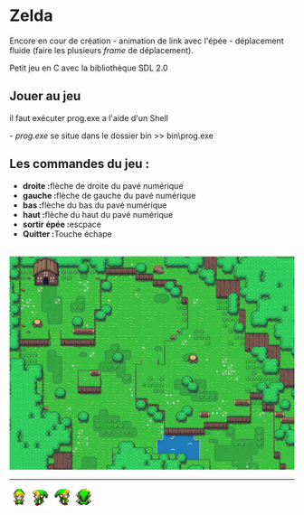 <h1>Zelda</h1> 
Encore en cour de création 
- animation de link avec l'épée 
- déplacement fluide (faire les plusieurs <em>frame</em> de déplacement).

Petit jeu en C avec la bibliothèque SDL 2.0

<h2>Jouer au jeu</h2>
<p>il faut exécuter prog.exe a l'aide d'un Shell</p>
<p>- <em>prog.exe</em> se situe dans le dossier bin >> bin\prog.exe</p>

<h2>Les commandes du jeu :</h2>
<ul>
    <li>
        <strong>droite :</strong>flèche de droite du pavé numérique
    </li>
    <li>
        <strong>gauche :</strong>flèche de gauche du pavé numérique
    </li>
    <li>
        <strong>bas :</strong>flèche du bas du pavé numérique
    </li>
    <li>
        <strong>haut :</strong>flèche du haut du pavé numérique
    </li>
    <li>
        <strong>sortir épée :</strong>escpace
    </li>
    <li>
        <strong>Quitter :</strong>Touche échape
    </li>
</ul>

<br />
<img src="src/zeldamap.bmp">
<hr />
<img src="src/linkB.bmp">
<img src="src/linkG.bmp">
<img src="src/linkR.bmp">
<img src="src/linkH.bmp">
